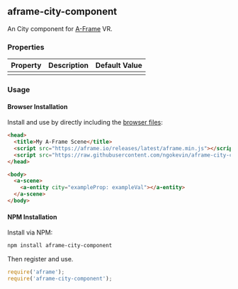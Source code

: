 ## aframe-city-component

An City component for [A-Frame](https://aframe.io) VR.

### Properties

| Property | Description | Default Value |
| -------- | ----------- | ------------- |
|          |             |               |

### Usage

#### Browser Installation

Install and use by directly including the [browser files](dist):

```html
<head>
  <title>My A-Frame Scene</title>
  <script src="https://aframe.io/releases/latest/aframe.min.js"></script>
  <script src="https://raw.githubusercontent.com/ngokevin/aframe-city-component/master/dist/aframe-city-component.min.js"></script>
</head>

<body>
  <a-scene>
    <a-entity city="exampleProp: exampleVal"></a-entity>
  </a-scene>
</body>
```

#### NPM Installation

Install via NPM:

```bash
npm install aframe-city-component
```

Then register and use.

```js
require('aframe');
require('aframe-city-component');
```
